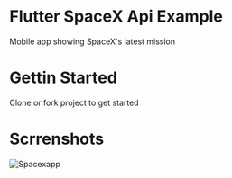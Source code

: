 # Flutter SpaceX Api Example

Mobile app showing SpaceX's latest mission

# Gettin Started

Clone or fork project to get started

# Scrrenshots

![Spacexapp](https://user-images.githubusercontent.com/98164787/162574931-b3d68dd2-3bd2-4867-bc0c-b3f276aa6c13.png)
